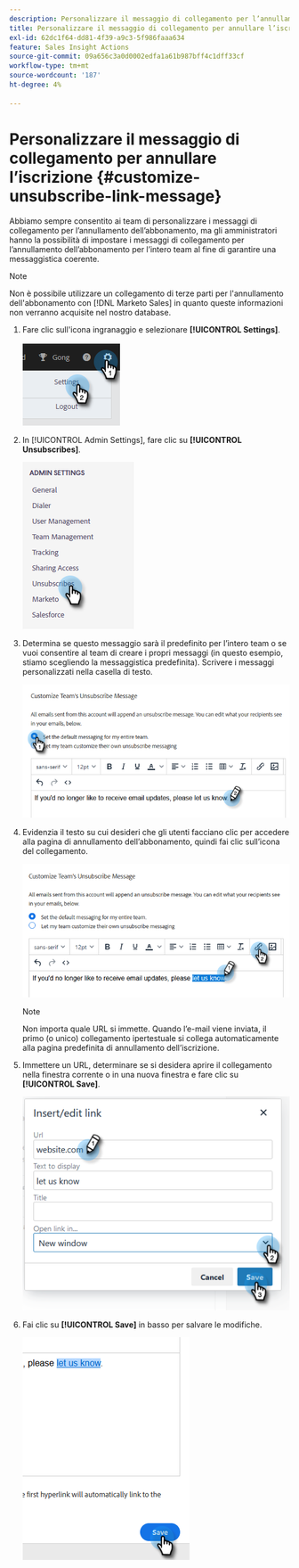 ```yaml
---
description: Personalizzare il messaggio di collegamento per l’annullamento dell’iscrizione - Documentazione di Marketo - Documentazione del prodotto
title: Personalizzare il messaggio di collegamento per annullare l’iscrizione
exl-id: 62dc1f64-dd81-4f39-a9c3-5f986faaa634
feature: Sales Insight Actions
source-git-commit: 09a656c3a0d0002edfa1a61b987bff4c1dff33cf
workflow-type: tm+mt
source-wordcount: '187'
ht-degree: 4%

---
```


# Personalizzare il messaggio di collegamento per annullare l’iscrizione {#customize-unsubscribe-link-message}

Abbiamo sempre consentito ai team di personalizzare i messaggi di collegamento per l’annullamento dell’abbonamento, ma gli amministratori hanno la possibilità di impostare i messaggi di collegamento per l’annullamento dell’abbonamento per l’intero team al fine di garantire una messaggistica coerente.

>[!NOTE]
>
>Non è possibile utilizzare un collegamento di terze parti per l&#39;annullamento dell&#39;abbonamento con [!DNL Marketo Sales] in quanto queste informazioni non verranno acquisite nel nostro database.

1. Fare clic sull&#39;icona ingranaggio e selezionare **[!UICONTROL Settings]**.

   ![](assets/customize-unsubscribe-link-message-1.png)

1. In [!UICONTROL Admin Settings], fare clic su **[!UICONTROL Unsubscribes]**.

   ![](assets/customize-unsubscribe-link-message-2.png)

1. Determina se questo messaggio sarà il predefinito per l’intero team o se vuoi consentire al team di creare i propri messaggi (in questo esempio, stiamo scegliendo la messaggistica predefinita). Scrivere i messaggi personalizzati nella casella di testo.

   ![](assets/customize-unsubscribe-link-message-3.png)

1. Evidenzia il testo su cui desideri che gli utenti facciano clic per accedere alla pagina di annullamento dell’abbonamento, quindi fai clic sull’icona del collegamento.

   ![](assets/customize-unsubscribe-link-message-4.png)

   >[!NOTE]
   >
   >Non importa quale URL si immette. Quando l’e-mail viene inviata, il primo (o unico) collegamento ipertestuale si collega automaticamente alla pagina predefinita di annullamento dell’iscrizione.

1. Immettere un URL, determinare se si desidera aprire il collegamento nella finestra corrente o in una nuova finestra e fare clic su **[!UICONTROL Save]**.

   ![](assets/customize-unsubscribe-link-message-5.png)

1. Fai clic su **[!UICONTROL Save]** in basso per salvare le modifiche.

   ![](assets/customize-unsubscribe-link-message-6.png)
